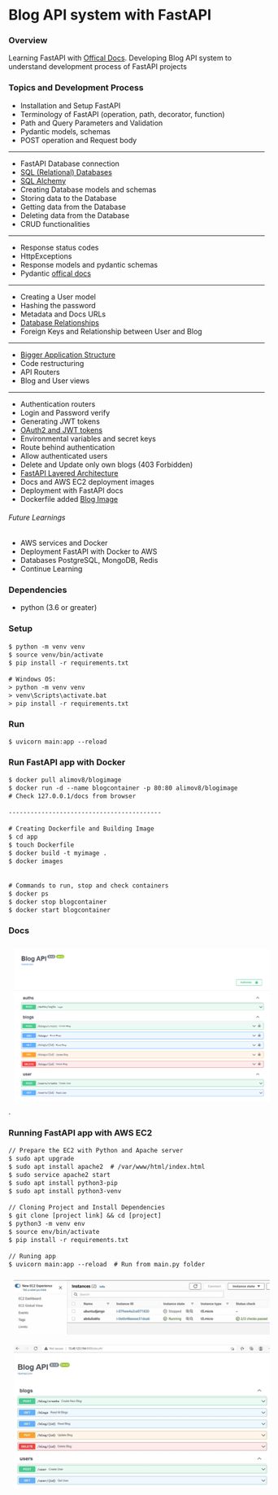 # Blog API system with FastAPI


### Overview 
Learning FastAPI with [Offical Docs](https://fastapi.tiangolo.com/tutorial/). 
Developing Blog API system to understand development process of FastAPI projects


### Topics and Development Process
- Installation and Setup FastAPI
- Terminology of FastAPI (operation, path, decorator, function)
- Path and Query Parameters and Validation
- Pydantic models, schemas
- POST operation and Request body
---
- FastAPI Database connection
- [SQL (Relational) Databases](https://fastapi.tiangolo.com/tutorial/sql-databases/)
- [SQL Alchemy](https://www.sqlalchemy.org/)
- Creating Database models and schemas
- Storing data to the Database
- Getting data from the Database
- Deleting data from the Database
- CRUD functionalities
---
- Response status codes
- HttpExceptions
- Response models and pydantic schemas
- Pydantic [offical docs](https://pydantic-docs.helpmanual.io/)
---
- Creating a User model
- Hashing the password 
- Metadata and Docs URLs
- [Database Relationships](https://fastapi.tiangolo.com/tutorial/sql-databases/#create-the-relationships)
- Foreign Keys and Relationship between User and Blog
---
- [Bigger Application Structure](https://fastapi.tiangolo.com/tutorial/bigger-applications/)
- Code restructuring
- API Routers
- Blog and User views
---
- Authentication routers
- Login and Password verify
- Generating JWT tokens
- [OAuth2 and JWT tokens](https://fastapi.tiangolo.com/tutorial/security/oauth2-jwt/)
- Environmental variables and secret keys
- Route behind authentication
- Allow authenticated users
- Delete and Update only own blogs (403 Forbidden)
- [FastAPI Layered Architecture](https://github.com/teamhide/fastapi-layered-architecture)
- Docs and AWS EC2 deployment images
- Deployment with FastAPI docs
- Dockerfile added [Blog Image](https://hub.docker.com/r/alimov8/blogimage)


###### Future Learnings
- AWS services and Docker
- Deployment FastAPI with Docker to AWS 
- Databases PostgreSQL, MongoDB, Redis
- Continue Learning



### Dependencies
- python (3.6 or greater)


### Setup
    $ python -m venv venv
    $ source venv/bin/activate
    $ pip install -r requirements.txt
    
    # Windows OS:
    > python -m venv venv
    > venv\Scripts\activate.bat
    > pip install -r requirements.txt


### Run 
    $ uvicorn main:app --reload


### Run FastAPI app with Docker
    $ docker pull alimov8/blogimage
    $ docker run -d --name blogcontainer -p 80:80 alimov8/blogimage
    # Check 127.0.0.1/docs from browser

    ------------------------------------------
    
    # Creating Dockerfile and Building Image
    $ cd app
    $ touch Dockerfile
    $ docker build -t myimage .
    $ docker images
    
    
    # Commands to run, stop and check containers 
    $ docker ps
    $ docker stop blogcontainer
    $ docker start blogcontainer



### Docs
<img src="sources/image_2022-01-24_19-00-50.png" alt="" style="float: left; margin-top: 5px; margin: 10px;" />
.


### Running FastAPI app with AWS EC2
    // Prepare the EC2 with Python and Apache server
    $ sudo apt upgrade
    $ sudo apt install apache2  # /var/www/html/index.html
    $ sudo service apache2 start
    $ sudo apt install python3-pip
    $ sudo apt install python3-venv
    
    // Cloning Project and Install Dependencies
    $ git clone [project link] && cd [project]
    $ python3 -m venv env
    $ source env/bin/activate
    $ pip install -r requirements.txt
    
    // Runing app
    $ uvicorn main:app --reload  # Run from main.py folder
    
<img src="sources/photo_2022-01-20_21-55-40.jpg" alt="" style="float: left; margin-top: 5px; margin: 10px;" />
<img src="sources/photo_2022-01-20_22-11-31.jpg" alt="" style="float: left; margin-top: 5px; margin: 10px;" />